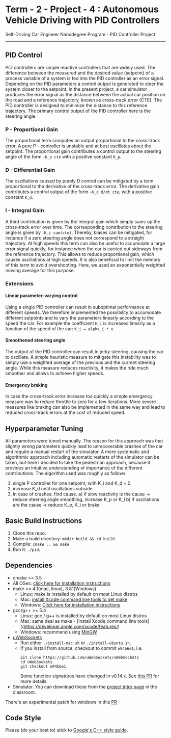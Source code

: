 # Term - 2 - Project - 4 : Autonomous Vehicle Driving with PID Controllers
Self-Driving Car Engineer Nanodegree Program - PID Controller Project

---
## PID Control
PID controllers are simple reactive controllers that are widely used. The difference between the measured and the desired value (setpoint) of a process variable of a system is fed into the PID controller as an error signal. Depending on the PID parameters a control output is generated  to steer the system closer to the setpoint. In the present project, a car simulator produces the error signal as the distance between the actual car position on the road and a reference trajectory, known as cross-track error (CTE). The PID controller is designed to minimize the distance to this reference trajectory. The primary control output of the PID controller here is the steering angle. 

### P - Proportional Gain 
The proportional term computes an output proportional to the cross-track error. A pure P - controller is unstable and at best oscillates about the setpoint. The proportional gain contributes a control output to the steering angle of the form  `-K_p cte` with a positive constant `K_p`.

### D - Differential Gain
The oscillations caused by purely D control can be mitigated by a term proportional to the derivative of the cross-track error.
The derivative gain contributes a control output of the form `-K_d d/dt cte`, with a positive constant `K_d`. 

### I - Integral Gain 
A third contribution is given by the integral gain which simply sums up the cross-track error over time. The corresponding contribution to the steering angle is given by `-K_i sum(cte)`. Thereby, biases can be mitigated, for instance if a zero steering angle does not correspond to a straight trajectory. At high speeds this term can also be useful to accumulate a large error signal quickly, for instance when the car is carried out sideways from the reference trajectory. This allows to reduce proportional gain, which causes oscillations at high speeds. It is also beneficial to limit the memory of this term to avoid overshooting. Here, we used an exponentially weighted moving average for this purpose. 

### Extensions
#### Linear parameter-varying control
Using a single PID controller can result in suboptimal performance at different speeds. We therefore implemented the possibility to accomodate different setpoints and to vary the parameters linearly according to the speed the car. For example the coefficient `K_i` is increased linearly as a function of the speed of the car: `K_i = alpha_i * v`. 

#### Smoothened steering angle
The output of the PID controller can result in jerky steering, causing the car to oscillate. A simple heuristic measure to mitigate this instability was to simply use a weighted average of the previous and the current steering angle. While this measure reduces reactivity, it makes the ride much smoother and allows to achieve higher speeds. 

#### Emergency braking
In case the cross-track error increase too quickly a simple emergency measure was to reduce throttle to zero for a few iterations. More severe measures like braking can also be implemented in the same way and lead to reduced cross-track errors at the cost of reduced speed. 

## Hyperparameter Tuning
All parameters were tuned manually. The reason for this approach was that slightly wrong parameters quickly lead to unrecoverable crashes of the car and require a manual restart of the simulator. A more systematic and algorithmic approach including automatic restarts of the simulator can be taken, but here I decided to take the pedestrian approach, because it provides an intuitive understanding of importance of the different contributions. The algorithm used was roughly as follows. 

1. single P controller for one setpoint, with K_i and K_d = 0
2. increase K_d until oscillations subside. 
3. in case of crashes: find cause.
   a) if slow reactivity is the cause -> reduce steering angle smoothing, increase K_p or K_i
   b) if oscillations are the cause -> reduce K_p, K_i or brake 
   
## Basic Build Instructions

1. Clone this repo.
2. Make a build directory: `mkdir build && cd build`
3. Compile: `cmake .. && make`
4. Run it: `./pid`. 

## Dependencies

* cmake >= 3.5
 * All OSes: [click here for installation instructions](https://cmake.org/install/)
* make >= 4.1(mac, linux), 3.81(Windows)
  * Linux: make is installed by default on most Linux distros
  * Mac: [install Xcode command line tools to get make](https://developer.apple.com/xcode/features/)
  * Windows: [Click here for installation instructions](http://gnuwin32.sourceforge.net/packages/make.htm)
* gcc/g++ >= 5.4
  * Linux: gcc / g++ is installed by default on most Linux distros
  * Mac: same deal as make - [install Xcode command line tools]((https://developer.apple.com/xcode/features/)
  * Windows: recommend using [MinGW](http://www.mingw.org/)
* [uWebSockets](https://github.com/uWebSockets/uWebSockets)
  * Run either `./install-mac.sh` or `./install-ubuntu.sh`.
  * If you install from source, checkout to commit `e94b6e1`, i.e.
    ```
    git clone https://github.com/uWebSockets/uWebSockets 
    cd uWebSockets
    git checkout e94b6e1
    ```
    Some function signatures have changed in v0.14.x. See [this PR](https://github.com/udacity/CarND-MPC-Project/pull/3) for more details.
* Simulator. You can download these from the [project intro page](https://github.com/udacity/self-driving-car-sim/releases) in the classroom.

There's an experimental patch for windows in this [PR](https://github.com/udacity/CarND-PID-Control-Project/pull/3)

## Code Style

Please (do your best to) stick to [Google's C++ style guide](https://google.github.io/styleguide/cppguide.html).

